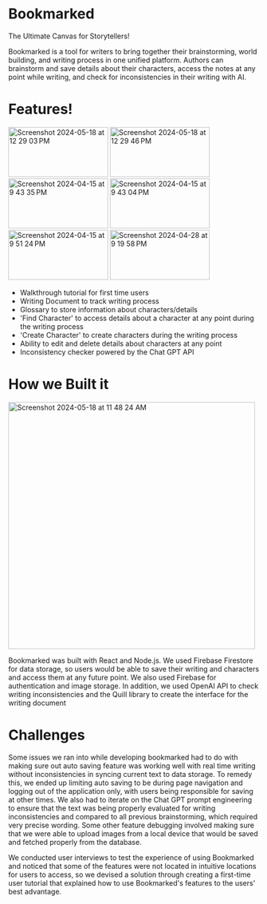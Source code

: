 # Bookmarked
The Ultimate Canvas for Storytellers!

Bookmarked is a tool for writers to bring together their brainstorming, world building, and writing process in one unified platform. Authors can brainstorm and save details about their characters, access the notes at any point while writing, and check for inconsistencies in their writing with AI.

# Features!

<img width="200" height="100" alt="Screenshot 2024-05-18 at 12 29 03 PM" src="https://github.com/parkelin/bookmarked/assets/84208868/8e52dc02-2f31-4261-89a5-4365d02ae0d8">
<img width="200" height="100" alt="Screenshot 2024-05-18 at 12 29 46 PM" src="https://github.com/parkelin/bookmarked/assets/84208868/306b5cca-5ef4-41a2-8594-73375a5df737">
<img width="200" height="100" alt="Screenshot 2024-04-15 at 9 43 35 PM" src="https://github.com/parkelin/bookmarked/assets/84208868/3253266b-bbf3-4df9-a46a-1d5db58908dc">
<img width="200" height="100" alt="Screenshot 2024-04-15 at 9 43 04 PM" src="https://github.com/parkelin/bookmarked/assets/84208868/78090372-e801-4751-a36b-a6b53b50b9fc">
<img width="200" height="100" alt="Screenshot 2024-04-15 at 9 51 24 PM" src="https://github.com/parkelin/bookmarked/assets/84208868/e1996eca-80ea-43b0-b562-39d0126d5179">
<img width="200" height="100" alt="Screenshot 2024-04-28 at 9 19 58 PM" src="https://github.com/parkelin/bookmarked/assets/84208868/2348dc6f-40cd-4d70-a9f4-80e3500082ea">

- Walkthrough tutorial for first time users
- Writing Document to track writing process
- Glossary to store information about characters/details
- 'Find Character' to access details about a character at any point during the writing process
- 'Create Character' to create characters during the writing process
- Ability to edit and delete details about characters at any point
- Inconsistency checker powered by the Chat GPT API

# How we Built it

<img width="495" alt="Screenshot 2024-05-18 at 11 48 24 AM" src="https://github.com/parkelin/bookmarked/assets/96144192/e3cfed2b-9e1d-46f2-a63e-6e4952c48314">


Bookmarked was built with React and Node.js. We used Firebase Firestore for data storage, so users would be able to save their writing and characters and access them at any future point. We also used Firebase for authentication and image storage. In addition, we used OpenAI API to check writing inconsistencies and the Quill library to create the interface for the writing document

# Challenges

Some issues we ran into while developing bookmarked had to do with making sure out auto saving feature was working well with real time writing without inconsistencies in syncing current text to data storage. To remedy this, we ended up limiting auto saving to be during page navigation and logging out of the application only, with users being responsible for saving at other times. We also had to iterate on the Chat GPT prompt engineering to ensure that the text was being properly evaluated for writing inconsistencies and compared to all previous brainstorming, which required very precise wording. Some other feature debugging involved making sure that we were able to upload images from a local device that would be saved and fetched properly from the database. 

We conducted user interviews to test the experience of using Bookmarked and noticed that some of the features were not located in intuitive locations for users to access, so we devised a solution through creating a first-time user tutorial that explained how to use Bookmarked's features to the users' best advantage. 



